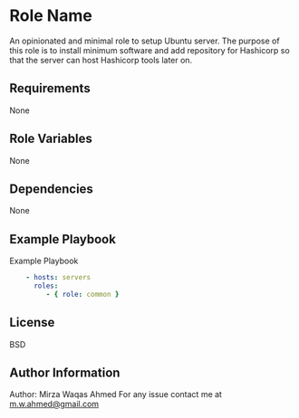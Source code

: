 Role Name
=========

An opinionated and minimal role to setup Ubuntu server.
The purpose of this role is to install minimum software and add repository for Hashicorp so that the server can host Hashicorp tools later on.

Requirements
------------

None

Role Variables
--------------

None

Dependencies
------------

None

Example Playbook
----------------

Example Playbook

```yaml
    - hosts: servers
      roles:
         - { role: common }
```

License
-------

BSD

Author Information
------------------

Author: Mirza Waqas Ahmed
For any issue contact me at m.w.ahmed@gmail.com
